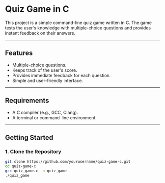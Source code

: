 # Quiz Game in C

This project is a simple command-line quiz game written in C. The game tests the user's knowledge with multiple-choice questions and provides instant feedback on their answers.

---

## Features

- Multiple-choice questions.
- Keeps track of the user's score.
- Provides immediate feedback for each question.
- Simple and user-friendly interface.

---

## Requirements

- A C compiler (e.g., GCC, Clang).
- A terminal or command-line environment.

---

## Getting Started

### 1. Clone the Repository

```bash
git clone https://github.com/yourusername/quiz-game-c.git
cd quiz-game-c
gcc quiz_game.c -o quiz_game
./quiz_game
